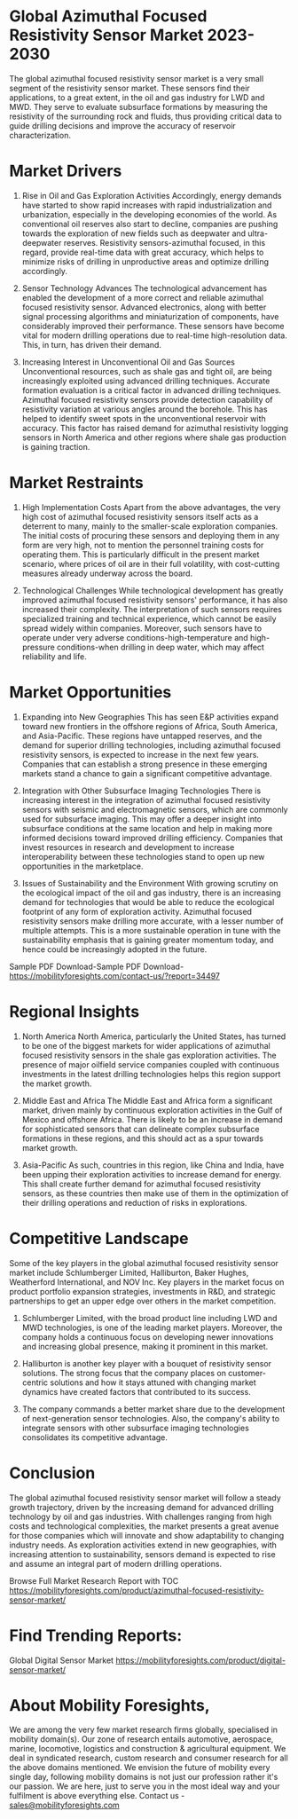 # Global Azimuthal Focused Resistivity Sensor Market 2023-2030
The global azimuthal focused resistivity sensor market is a very small segment of the resistivity sensor market. These sensors find their applications, to a great extent, in the oil and gas industry for LWD and MWD. They serve to evaluate subsurface formations by measuring the resistivity of the surrounding rock and fluids, thus providing critical data to guide drilling decisions and improve the accuracy of reservoir characterization.

# Market Drivers
1. Rise in Oil and Gas Exploration Activities
Accordingly, energy demands have started to show rapid increases with rapid industrialization and urbanization, especially in the developing economies of the world. As conventional oil reserves also start to decline, companies are pushing towards the exploration of new fields such as deepwater and ultra-deepwater reserves. Resistivity sensors-azimuthal focused, in this regard, provide real-time data with great accuracy, which helps to minimize risks of drilling in unproductive areas and optimize drilling accordingly.

2. Sensor Technology Advances
The technological advancement has enabled the development of a more correct and reliable azimuthal focused resistivity sensor. Advanced electronics, along with better signal processing algorithms and miniaturization of components, have considerably improved their performance. These sensors have become vital for modern drilling operations due to real-time high-resolution data. This, in turn, has driven their demand.

3. Increasing Interest in Unconventional Oil and Gas Sources
Unconventional resources, such as shale gas and tight oil, are being increasingly exploited using advanced drilling techniques. Accurate formation evaluation is a critical factor in advanced drilling techniques. Azimuthal focused resistivity sensors provide detection capability of resistivity variation at various angles around the borehole. This has helped to identify sweet spots in the unconventional reservoir with accuracy. This factor has raised demand for azimuthal resistivity logging sensors in North America and other regions where shale gas production is gaining traction.

# Market Restraints
1. High Implementation Costs
Apart from the above advantages, the very high cost of azimuthal focused resistivity sensors itself acts as a deterrent to many, mainly to the smaller-scale exploration companies. The initial costs of procuring these sensors and deploying them in any form are very high, not to mention the personnel training costs for operating them. This is particularly difficult in the present market scenario, where prices of oil are in their full volatility, with cost-cutting measures already underway across the board.

2. Technological Challenges
While technological development has greatly improved azimuthal focused resistivity sensors' performance, it has also increased their complexity. The interpretation of such sensors requires specialized training and technical experience, which cannot be easily spread widely within companies. Moreover, such sensors have to operate under very adverse conditions-high-temperature and high-pressure conditions-when drilling in deep water, which may affect reliability and life.

# Market Opportunities
1. Expanding into New Geographies
This has seen E&P activities expand toward new frontiers in the offshore regions of Africa, South America, and Asia-Pacific. These regions have untapped reserves, and the demand for superior drilling technologies, including azimuthal focused resistivity sensors, is expected to increase in the next few years. Companies that can establish a strong presence in these emerging markets stand a chance to gain a significant competitive advantage.

2. Integration with Other Subsurface Imaging Technologies
There is increasing interest in the integration of azimuthal focused resistivity sensors with seismic and electromagnetic sensors, which are commonly used for subsurface imaging. This may offer a deeper insight into subsurface conditions at the same location and help in making more informed decisions toward improved drilling efficiency. Companies that invest resources in research and development to increase interoperability between these technologies stand to open up new opportunities in the marketplace.

3. Issues of Sustainability and the Environment
With growing scrutiny on the ecological impact of the oil and gas industry, there is an increasing demand for technologies that would be able to reduce the ecological footprint of any form of exploration activity. Azimuthal focused resistivity sensors make drilling more accurate, with a lesser number of multiple attempts. This is a more sustainable operation in tune with the sustainability emphasis that is gaining greater momentum today, and hence could be increasingly adopted in the future.

Sample PDF Download-Sample PDF Download- https://mobilityforesights.com/contact-us/?report=34497



# Regional Insights
1. North America
North America, particularly the United States, has turned to be one of the biggest markets for wider applications of azimuthal focused resistivity sensors in the shale gas exploration activities. The presence of major oilfield service companies coupled with continuous investments in the latest drilling technologies helps this region support the market growth.

2. Middle East and Africa
The Middle East and Africa form a significant market, driven mainly by continuous exploration activities in the Gulf of Mexico and offshore Africa. There is likely to be an increase in demand for sophisticated sensors that can delineate complex subsurface formations in these regions, and this should act as a spur towards market growth.

3. Asia-Pacific
As such, countries in this region, like China and India, have been upping their exploration activities to increase demand for energy. This shall create further demand for azimuthal focused resistivity sensors, as these countries then make use of them in the optimization of their drilling operations and reduction of risks in explorations.

# Competitive Landscape
Some of the key players in the global azimuthal focused resistivity sensor market include Schlumberger Limited, Halliburton, Baker Hughes, Weatherford International, and NOV Inc. Key players in the market focus on product portfolio expansion strategies, investments in R&D, and strategic partnerships to get an upper edge over others in the market competition.

1. Schlumberger Limited, with the broad product line including LWD and MWD technologies, is one of the leading market players. Moreover, the company holds a continuous focus on developing newer innovations and increasing global presence, making it prominent in this market.

2. Halliburton is another key player with a bouquet of resistivity sensor solutions. The strong focus that the company places on customer-centric solutions and how it stays attuned with changing market dynamics have created factors that contributed to its success.

3. The company commands a better market share due to the development of next-generation sensor technologies. Also, the company's ability to integrate sensors with other subsurface imaging technologies consolidates its competitive advantage.

# Conclusion
The global azimuthal focused resistivity sensor market will follow a steady growth trajectory, driven by the increasing demand for advanced drilling technology by oil and gas industries. With challenges ranging from high costs and technological complexities, the market presents a great avenue for those companies which will innovate and show adaptability to changing industry needs. As exploration activities extend in new geographies, with increasing attention to sustainability, sensors demand is expected to rise and assume an integral part of modern drilling operations.




Browse Full Market Research Report with TOC
https://mobilityforesights.com/product/azimuthal-focused-resistivity-sensor-market/



# Find Trending Reports:
Global Digital Sensor Market https://mobilityforesights.com/product/digital-sensor-market/




# About Mobility Foresights,
We are among the very few market research firms globally, specialised in mobility domain(s). Our zone of research entails automotive, aerospace, marine, locomotive, logistics and construction & agricultural equipment. We deal in syndicated research, custom research and consumer research for all the above domains mentioned.
We envision the future of mobility every single day, following mobility domains is not just our profession rather it's our passion. We are here, just to serve you in the most ideal way and your fulfilment is above everything else. Contact us -  sales@mobilityforesights.com 




